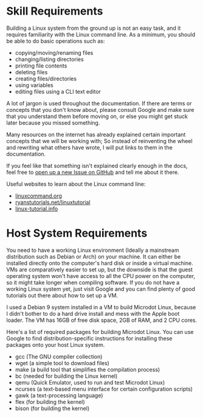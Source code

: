 
# Skill Requirements

Building a Linux system from the ground up is not an easy task, and
it requires familiarity with the Linux command line. As a minimum,
you should be able to do basic operations such as:

* copying/moving/renaming files
* changing/listing directories
* printing file contents
* deleting files
* creating files/directories
* using variables
* editing files using a CLI text editor

A lot of jargon is used throughout the documentation. If there are terms or
concepts that you don't know about, please consult Google and make sure
that you understand them before moving on, or else you might get stuck later
because you missed something.

Many resources on the internet has already explained certain important
concepts that we will be working with; So instead of reinventing the wheel
and rewriting what others have wrote, I will put links to them in the
documentation.

If you feel like that something isn't explained clearly enough in the docs,
feel free to 
[open up a new Issue on GitHub](github.com/Unturned3/Microdot/issues) 
and tell me about it there.

Useful websites to learn about the Linux command line:
* [linuxcommand.org](http://linuxcommand.org)
* [ryanstutorials.net/linuxtutorial](https://ryanstutorials.net/linuxtutorial)
* [linux-tutorial.info](http://linux-tutorial.info)

# Host System Requirements

You need to have a working Linux environment (Ideally a mainstream
distribution such as Debian or Arch) on your machine. It can either be
installed directly onto the computer's hard disk or inside a virtual
machine. VMs are comparatively easier to set up, but the downside is
that the guest operating system won't have access to all the CPU power
on the computer, so it might take longer when compiling software. If you
do not have a working Linux system yet, just visit Google and you can
find plenty of good tutorials out there about how to set up a VM.

I used a Debian 9 system installed in a VM to build Microdot Linux, because
I didn't bother to do a hard drive install and mess with the Apple boot
loader. The VM has 16GB of free disk space, 2GB of RAM, and 2 CPU cores. 

Here's a list of required packages for building Microdot Linux. You can
use Google to find distribution-specific instructions for installing
these packages onto your host Linux system.

* gcc (The GNU compiler collection)
* wget (a simple tool to download files)
* make (a build tool that simplifies the compilation process)
* bc (needed for building the Linux kernel)
* qemu (Quick Emulator, used to run and test Microdot Linux)
* ncurses (a text-based menu interface for certain configuration scripts)
* gawk (a text-processing language)
* flex (for building the kernel)
* bison (for building the kernel)



